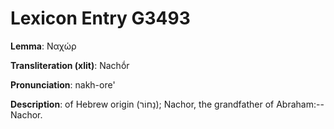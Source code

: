 # Lexicon Entry G3493

**Lemma**: Ναχώρ

**Transliteration (xlit)**: Nachṓr

**Pronunciation**: nakh-ore'

**Description**:
of Hebrew origin (נָחוֹר); Nachor, the grandfather of Abraham:--Nachor.
